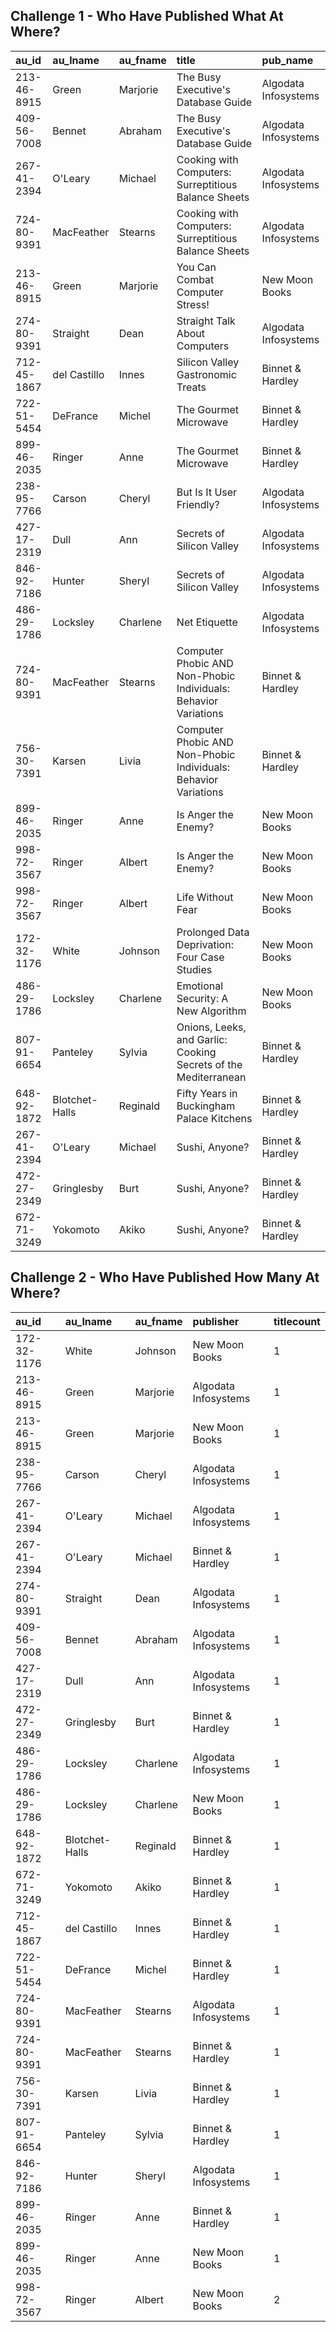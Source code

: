 ## Challenge 1 - Who Have Published What At Where?

|au_id | au_lname | au_fname | title | pub_name
|:---  |:---      |:---      |:---   |:---
|213-46-8915	|Green	|Marjorie	|The Busy Executive's Database Guide	|Algodata Infosystems
|409-56-7008	|Bennet	|Abraham	|The Busy Executive's Database Guide	|Algodata Infosystems
|267-41-2394	|O'Leary	|Michael	|Cooking with Computers: Surreptitious Balance Sheets	|Algodata Infosystems
|724-80-9391	|MacFeather	|Stearns	|Cooking with Computers: Surreptitious Balance Sheets	|Algodata Infosystems
|213-46-8915	|Green	|Marjorie	|You Can Combat Computer Stress!	|New Moon Books
|274-80-9391	|Straight	|Dean	|Straight Talk About Computers	|Algodata Infosystems
|712-45-1867	|del Castillo	|Innes	|Silicon Valley Gastronomic Treats	|Binnet & Hardley
|722-51-5454	|DeFrance	|Michel	|The Gourmet Microwave	|Binnet & Hardley
|899-46-2035	|Ringer	|Anne	|The Gourmet Microwave	|Binnet & Hardley
|238-95-7766	|Carson	|Cheryl	|But Is It User Friendly?	|Algodata Infosystems
|427-17-2319	|Dull	|Ann	|Secrets of Silicon Valley	|Algodata Infosystems
|846-92-7186	|Hunter	|Sheryl	|Secrets of Silicon Valley	|Algodata Infosystems
|486-29-1786	|Locksley	|Charlene	|Net Etiquette	|Algodata Infosystems
|724-80-9391	|MacFeather	|Stearns	|Computer Phobic AND Non-Phobic Individuals: Behavior Variations	|Binnet & Hardley
|756-30-7391	|Karsen	|Livia	|Computer Phobic AND Non-Phobic Individuals: Behavior Variations	|Binnet & Hardley
|899-46-2035	|Ringer	|Anne	|Is Anger the Enemy?	|New Moon Books
|998-72-3567	|Ringer	|Albert	|Is Anger the Enemy?	|New Moon Books
|998-72-3567	|Ringer	|Albert	|Life Without Fear	|New Moon Books
|172-32-1176	|White	|Johnson	|Prolonged Data Deprivation: Four Case Studies	|New Moon Books
|486-29-1786	|Locksley	|Charlene	|Emotional Security: A New Algorithm	|New Moon Books
|807-91-6654	|Panteley	|Sylvia	|Onions, Leeks, and Garlic: Cooking Secrets of the Mediterranean	|Binnet & Hardley
|648-92-1872	|Blotchet-Halls	|Reginald	|Fifty Years in Buckingham Palace Kitchens	|Binnet & Hardley
|267-41-2394	|O'Leary	|Michael	|Sushi, Anyone?	|Binnet & Hardley
|472-27-2349	|Gringlesby	|Burt	|Sushi, Anyone?	|Binnet & Hardley
|672-71-3249	|Yokomoto	|Akiko	|Sushi, Anyone?	|Binnet & Hardley


## Challenge 2 - Who Have Published How Many At Where?

|au_id | au_lname | au_fname | publisher | titlecount
|:---  |:---      |:---      |:---       |:---
|172-32-1176	|White	|Johnson	|New Moon Books	|1
|213-46-8915	|Green	|Marjorie	|Algodata Infosystems	|1
|213-46-8915	|Green	|Marjorie	|New Moon Books	|1
|238-95-7766	|Carson	|Cheryl	|Algodata Infosystems	|1
|267-41-2394	|O'Leary	|Michael	|Algodata Infosystems	|1
|267-41-2394	|O'Leary	|Michael	|Binnet & Hardley	|1
|274-80-9391	|Straight	|Dean	|Algodata Infosystems	|1
|409-56-7008	|Bennet	|Abraham	|Algodata Infosystems	|1
|427-17-2319	|Dull	|Ann	|Algodata Infosystems	|1
|472-27-2349	|Gringlesby	|Burt	|Binnet & Hardley	|1
|486-29-1786	|Locksley	|Charlene	|Algodata Infosystems	|1
|486-29-1786	|Locksley	|Charlene	|New Moon Books	|1
|648-92-1872	|Blotchet-Halls	|Reginald	|Binnet & Hardley	|1
|672-71-3249	|Yokomoto	|Akiko	|Binnet & Hardley	|1
|712-45-1867	|del Castillo	|Innes	|Binnet & Hardley	|1
|722-51-5454	|DeFrance	|Michel	|Binnet & Hardley	|1
|724-80-9391	|MacFeather	|Stearns	|Algodata Infosystems	|1
|724-80-9391	|MacFeather	|Stearns	|Binnet & Hardley	|1
|756-30-7391	|Karsen	|Livia	|Binnet & Hardley	|1
|807-91-6654	|Panteley	|Sylvia	|Binnet & Hardley	|1
|846-92-7186	|Hunter	|Sheryl	|Algodata Infosystems	|1
|899-46-2035	|Ringer	|Anne	|Binnet & Hardley	|1
|899-46-2035	|Ringer	|Anne	|New Moon Books	|1
|998-72-3567	|Ringer	|Albert	|New Moon Books	|2